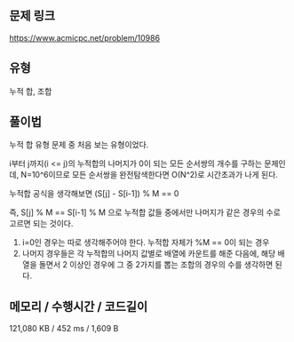 ## 문제 링크

https://www.acmicpc.net/problem/10986

## 유형

누적 합, 조합

## 풀이법

누적 합 유형 문제 중 처음 보는 유형이었다.

i부터 j까지(i <= j)의 누적합의 나머지가 0이 되는 모든 순서쌍의 개수를 구하는 문제인데, N=10^6이므로 모든 순서쌍을 완전탐색한다면 O(N^2)로 시간초과가 나게 된다.

누적합 공식을 생각해보면 (S[j] - S[i-1]) % M == 0

즉, S[j] % M == S[i-1] % M 으로 누적합 값들 중에서만 나머지가 같은 경우의 수로 고르면 되는 것이다.

1. i=0인 경우는 따로 생각해주어야 한다. 누적합 자체가 %M == 0이 되는 경우
2. 나머지 경우들은 각 누적합의 나머지 값별로 배열에 카운트를 해준 다음에, 해당 배열을 돌면서 2 이상인 경우에 그 중 2가지를 뽑는 조합의 경우의 수를 생각하면 된다.

## 메모리 / 수행시간 / 코드길이

121,080 KB / 452 ms / 1,609 B
